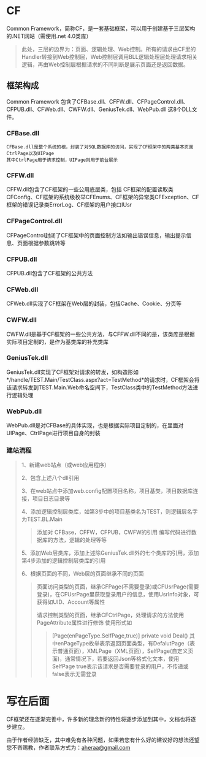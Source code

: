 CF
====

Common Framework，简称CF，是一套基础框架，可以用于创建基于三层架构的.NET网站（需使用.net 4.0类库）

> 此处，三层的边界为：页面、逻辑处理、Web控制。所有的请求由CF里的Handler转接到Web控制层，Web控制层调用BLL逻辑处理层处理请求相关逻辑，再由Web控制层根据请求的不同判断是展示页面还是返回数据。

框架构成
------

Common Framework 包含了CFBase.dll、CFFW.dll、CFPageControl.dll、CFPUB.dll、CFWeb.dll、CWFW.dll、GeniusTek.dll、WebPub.dll 这8个DLL文件。

### CFBase.dll
    
    CFBase.dll是整个系统的根，封装了对SQL数据库的访问，实现了CF框架中的两类基本页面CtrlPage以及UIPage
    其中CtrlPage用于请求控制，UIPage则用于前台展示
    
### CFFW.dll

  CFFW.dll包含了CF框架的一些公用底层类，包括
    CF框架的配置读取类CFConfig、CF框架的系统级枚举CFEnums、CF框架的异常类CFException、CF框架的错误记录类ErrorLog、CF框架的用户接口IUsr
    
### CFPageControl.dll

  CFPageControl封闭了CF框架中的页面控制方法如输出错误信息，输出提示信息、页面根据参数跳转等
  
### CFPUB.dll

  CFPUB.dll包含了CF框架的公共方法
  
### CFWeb.dll

  CFWeb.dll实现了CF框架在Web层的封装，包括Cache、Cookie、分页等
  
### CWFW.dll

  CWFW.dll是基于CF框架的一些公共方法，与CFFW.dll不同的是，该类库是根据实际项目定制的，是作为基类库的补充类库
  
### GeniusTek.dll

  GeniusTek.dll实现了CF框架对请求的转发，如构造形如*/handle/TEST.Main/TestClass.aspx?act=TestMethod*的请求时，CF框架会将该请求转发到TEST.Main.Web命名空间下，TestClass类中的TestMethod方法进行逻辑处理
  
### WebPub.dll

  WebPub.dll是对CFBase的具体实现，也是根据实际项目定制的，在里面对UIPage、CtrlPage进行项目自身的封装
  

### 建站流程

> 1、新建web站点（或web应用程序）
> 
> 2、包含上述八个dll引用
> 
> 3、在web站点中添加web.config配置项目名称，项目基类，项目数据库连接，项目日志目录等
> 
> 4、添加逻辑控制层类库，如第3步中的项目基类名为TEST，则逻辑层名字为TEST.BL.Main
> > 添加对 CFBase，CFFW，CFPUB，CWFW的引用
> > 编写代码进行数据库的方法，逻辑的处理等等
>
> 5、添加Web层类库，添加上述除GeniusTek.dll外的七个类库的引用，添加第4步添加的逻辑控制层类库的引用
> 
> 6、根据页面的不同，Web层的页面继承不同的页面
>
> > 页面访问类型的页面，继承CFPage(不需要登录)或CFUsrPage(需要登录)，在CFUsrPage里获取登录用户的信息，使用UsrInfo对象，可获得如UID、Account等属性
> > 
> > 请求控制类型的页面，继承CFCtrlPage，处理请求的方法使用PageAttribute属性进行修饰
> > 使用形式如
> > > [Page(enPageType.SelfPage,true)]
> > > private void Deal()
> > 其中enPageType枚举表示返回页面类型，有DefalutPage（表示普通页面），XMLPage（XML页面），SelfPage(自定义页面)，通常情况下，若要返回Json等格式化文本，使用SelfPage
> > true表示该请求是否需要登录的用户，不传递或false表示无需登录


写在后面
===
CF框架还在逐渐完善中，许多新的理念新的特性将逐步添加到其中，文档也将逐步建立。

由于作者经验缺乏，其中难免有各种问题，如果若您有什么好的建议好的想法还望您不吝赐教，作者联系方式为：aheraa@gmail.com











